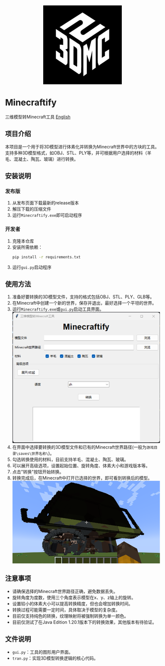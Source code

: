 <p align="center">
  <img width="256" height="256" src="image/logo_white.png">
</p>

# Minecraftify
三维模型转Minecraft工具 [English](README.md)

## 项目介绍
本项目是一个用于将3D模型进行体素化并转换为Minecraft世界中的方块的工具。支持多种3D模型格式，如OBJ、STL、PLY等，并可根据用户选择的材料（羊毛、混凝土、陶瓦、玻璃）进行转换。

## 安装说明
### 发布版
1. 从发布页面下载最新的release版本
2. 解压下载的压缩文件
3. 运行`Minecraftify.exe`即可启动程序

### 开发者
1. 克隆本仓库
2. 安装所需依赖：
   ```bash
   pip install -r requirements.txt
   ```
3. 运行`gui.py`启动程序

## 使用方法
1. 准备好要转换的3D模型文件，支持的格式包括OBJ、STL、PLY、GLB等。
2. 在Minecraft中创建一个新的世界，保存并退出，最好选择一个平坦的世界。
3. 运行`Minecraftify.exe`或`gui.py`启动工具界面。
![GUI](image/GUI_zh.png)
4. 在界面中选择要转换的3D模型文件和已有的Minecraft世界路径(一般为`游戏目录\saves\世界名称\`)。
5. 勾选转换使用的材料，目前支持羊毛、混凝土、陶瓦、玻璃。
6. 可以展开高级选项，设置起始位置、旋转角度、体素大小和游戏版本等。
7. 点击"转换"按钮开始转换。
8. 转换完成后，在Minecraft中打开已选择的世界，即可看到转换后的模型。
![Minecraft](image/MC.png)

## 注意事项
- 请确保选择的Minecraft世界路径正确，避免数据丢失。
- 旋转角度为度数，使用三个角度表示模型在x、y、z轴上的旋转。
- 设置较小的体素大小可以提高转换精度，但也会增加转换时间。
- 转换过程可能需要一定时间，具体取决于模型的复杂度。
- 目前仅支持纯色的转换，纹理映射将被强制转换为单一颜色。
- 目前仅测试了在Java Edition 1.20.1版本下的转换效果，其他版本有待验证。

## 文件说明
- `gui.py`：工具的图形用户界面。
- `tran.py`：实现3D模型转换逻辑的核心代码。
